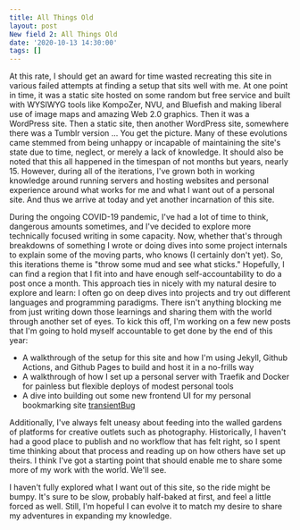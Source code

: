 ```yaml
---
title: All Things Old
layout: post
New field 2: All Things Old
date: '2020-10-13 14:30:00'
tags: []
---
```


At this rate, I should get an award for time wasted recreating this site in various failed attempts at finding a setup that sits well with me. At one point in time, it was a static site hosted on some random but free service and built with WYSIWYG tools like KompoZer, NVU, and Bluefish and making liberal use of image maps and amazing Web 2.0 graphics. Then it was a WordPress site. Then a static site, then another WordPress site, somewhere there was a Tumblr version ... You get the picture. Many of these evolutions came stemmed from being unhappy or incapable of maintaining the site's state due to time, neglect, or merely a lack of knowledge. It should also be noted that this all happened in the timespan of not months but years, nearly 15. However, during all of the iterations, I've grown both in working knowledge around running servers and hosting websites and personal experience around what works for me and what I want out of a personal site.  And thus we arrive at today and yet another incarnation of this site.

During the ongoing COVID-19 pandemic, I've had a lot of time to think, dangerous amounts sometimes, and I've decided to explore more technically focused writing in some capacity. Now, whether that's through breakdowns of something I wrote or doing dives into some project internals to explain some of the moving parts, who knows (I certainly don't yet). So, this iterations theme is "throw some mud and see what sticks." Hopefully, I can find a region that I fit into and have enough self-accountability to do a post once a month. This approach ties in nicely with my natural desire to explore and learn: I often go on deep dives into projects and try out different languages and programming paradigms. There isn't anything blocking me from just writing down those learnings and sharing them with the world through another set of eyes. To kick this off, I'm working on a few new posts that I'm going to hold myself accountable to get done by the end of this year:

 - A walkthrough of the setup for this site and how I'm using Jekyll, Github Actions, and Github Pages to build and host it in a no-frills way
 - A walkthrough of how I set up a personal server with Traefik and Docker for painless but flexible deploys of modest personal tools
 - A dive into building out some new frontend UI for my personal bookmarking site [transientBug](transientbug.ninja)

Additionally, I've always felt uneasy about feeding into the walled gardens of platforms for creative outlets such as photography. Historically, I haven't had a good place to publish and no workflow that has felt right, so  I spent time thinking about that process and reading up on how others have set up theirs. I think I've got a starting point that should enable me to share some more of my work with the world. We'll see.

I haven't fully explored what I want out of this site, so the ride might be bumpy. It's sure to be slow, probably half-baked at first, and feel a little forced as well. Still, I'm hopeful I can evolve it to match my desire to share my adventures in expanding my knowledge.

